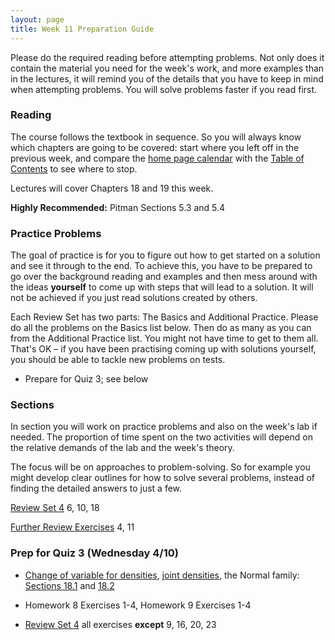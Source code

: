 ```yaml
---
layout: page
title: Week 11 Preparation Guide
---
```


Please do the required reading before attempting problems. Not only does it contain the material you need for the week's work, and more examples than in the lectures, it will remind you of the details that you have to keep in mind when attempting problems. You will solve problems faster if you read first.

### Reading ###
The course follows the textbook in sequence. So you will always know which chapters are going to be covered: start where you left off in the previous week, and compare the [home page calendar](http://prob140.org/) with the [Table of Contents](http://prob140.org/textbook/chapters/README) to see where to stop.

Lectures will cover Chapters 18 and 19 this week.

**Highly Recommended:** Pitman Sections 5.3 and 5.4


### Practice Problems ###
The goal of practice is for you to figure out how to get started on a solution and see it through to the end. To achieve this, you have to be prepared to go over the background reading and examples and then mess around with the ideas **yourself** to come up with steps that will lead to a solution. It will not be achieved if you just read solutions created by others.

Each Review Set has two parts: The Basics and Additional Practice. Please do all the problems on the Basics list below. Then do as many as you can from the Additional Practice list. You might not have time to get to them all. That's OK – if you have been practising coming up with solutions yourself, you should be able to tackle new problems on tests. 


- Prepare for Quiz 3; see below


### Sections ###
In section you will work on practice problems and also on the week's lab if needed. The proportion of time spent on the two activities will depend on the relative demands of the lab and the week's theory.

The focus will be on approaches to problem-solving. So for example you might develop clear outlines for how to solve several problems, instead of finding the detailed answers to just a few.


[Review Set 4](http://prob140.org/textbook/chapters/Chapter_18/05_Review_Problems_Set_4) 6, 10, 18

[Further Review Exercises](http://prob140.org/textbook/chapters/Chapter_25/05_Further_Review_Exercises) 4, 11


### Prep for Quiz 3 (Wednesday 4/10) ###

- [Change of variable for densities](http://prob140.org/textbook/chapters/Chapter_16/00_Transformations), [joint densities](http://prob140.org/textbook/chapters/Chapter_17/00_Joint_Densities), the Normal family: [Sections 18.1](http://prob140.org/textbook/chapters/Chapter_18/01_Standard_Normal_Basics) and [18.2](http://prob140.org/textbook/chapters/Chapter_18/02_Sums_of_Independent_Normal_Variables)

- Homework 8 Exercises 1-4, Homework 9 Exercises 1-4

- [Review Set 4](http://prob140.org/textbook/chapters/Chapter_18/05_Review_Problems_Set_4) all exercises **except** 9, 16, 20, 23